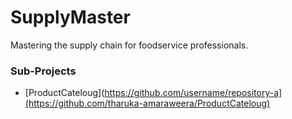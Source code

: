 # SupplyMaster

Mastering the supply chain for foodservice professionals.

### Sub-Projects
- [ProductCateloug](https://github.com/username/repository-a](https://github.com/tharuka-amaraweera/ProductCateloug)
